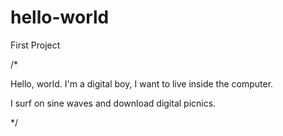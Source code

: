 # hello-world
First Project

/* 

Hello, world.
I'm a digital boy, I want to live inside the computer.

I surf on sine waves and download digital picnics.

*/
